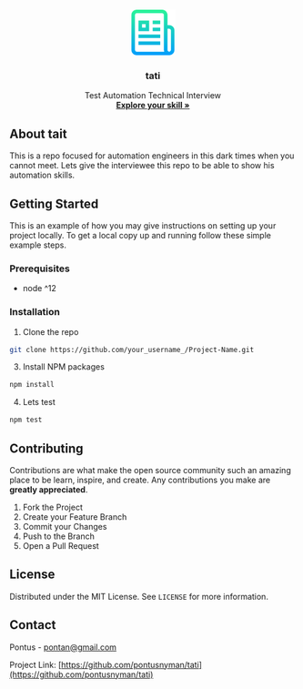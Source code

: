 <!-- PROJECT LOGO -->
<br />
<p align="center">
  <a href="https://github.com/othneildrew/Best-README-Template">
    <img src="images/check.png" alt="Logo" width="80" height="80">
  </a>

  <h3 align="center">tati</h3>

  <p align="center">
    Test Automation Technical Interview
    <br />
    <a href="#"><strong>Explore your skill »</strong></a>
    <br />
  </p>
</p>

<!-- ABOUT THE PROJECT -->
## About tait

This is a repo focused for automation engineers in this dark times when you cannot meet. Lets give the interviewee this repo to be able to show his automation skills.

## Getting Started

This is an example of how you may give instructions on setting up your project locally.
To get a local copy up and running follow these simple example steps.

### Prerequisites

* node ^12

### Installation

1. Clone the repo
```sh
git clone https://github.com/your_username_/Project-Name.git
```
3. Install NPM packages
```sh
npm install
```
4. Lets test
```sh
npm test
```

<!-- CONTRIBUTING -->
## Contributing

Contributions are what make the open source community such an amazing place to be learn, inspire, and create. Any contributions you make are **greatly appreciated**.

1. Fork the Project
2. Create your Feature Branch 
3. Commit your Changes 
4. Push to the Branch 
5. Open a Pull Request


<!-- LICENSE -->
## License

Distributed under the MIT License. See `LICENSE` for more information.

<!-- CONTACT -->
## Contact

Pontus - pontan@gmail.com

Project Link: [https://github.com/pontusnyman/tati](https://github.com/pontusnyman/tati)
